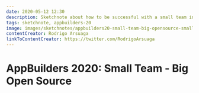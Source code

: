 ```yaml
---
date: 2020-05-12 12:30
description: Sketchnote about how to be successful with a small team in Open Source from AppBuilders 2020 (online conference)
tags: sketchnote, appbuilders-20
image: images/sketchnotes/appbuilders20-small-team-big-opensource-small.jpg
contentCreator: Rodrigo Arsuaga
linkToContentCreator: https://twitter.com/RodrigoArsuaga
---
```


# AppBuilders 2020: Small Team - Big Open Source
